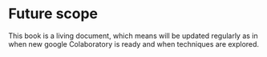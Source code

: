 # Future scope

This book is a living document, which means will be updated regularly as in when new google  Colaboratory is ready and when techniques are explored.





